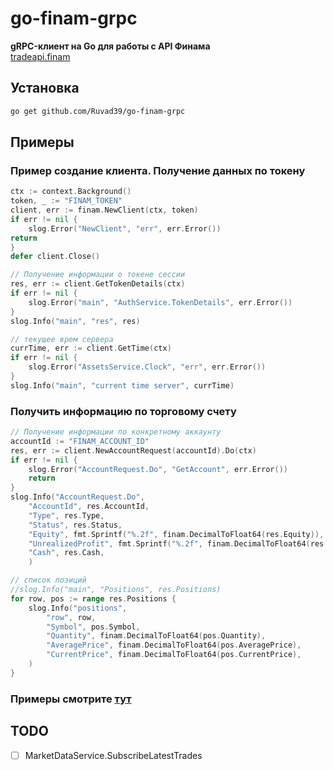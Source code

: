 # go-finam-grpc

**gRPC-клиент на Go для работы с API Финама**  
[tradeapi.finam](https://tradeapi.finam.ru/docs/about/)


## Установка

```bash
go get github.com/Ruvad39/go-finam-grpc
```

## Примеры

### Пример создание клиента. Получение данных по токену
```go
ctx := context.Background()
token, _ := "FINAM_TOKEN"
client, err := finam.NewClient(ctx, token)
if err != nil {
    slog.Error("NewClient", "err", err.Error())
return
}
defer client.Close()

// Получение информации о токене сессии
res, err := client.GetTokenDetails(ctx)
if err != nil {
    slog.Error("main", "AuthService.TokenDetails", err.Error())
}
slog.Info("main", "res", res)

// текущее врем сервера 
currTime, err := client.GetTime(ctx)
if err != nil {
    slog.Error("AssetsService.Clock", "err", err.Error())
}
slog.Info("main", "current time server", currTime)

```

### Получить информацию по торговому счету
```go
// Получение информации по конкретному аккаунту
accountId := "FINAM_ACCOUNT_ID"
res, err := client.NewAccountRequest(accountId).Do(ctx)
if err != nil {
    slog.Error("AccountRequest.Do", "GetAccount", err.Error())
    return
}
slog.Info("AccountRequest.Do",
    "AccountId", res.AccountId,
    "Type", res.Type,
    "Status", res.Status,
    "Equity", fmt.Sprintf("%.2f", finam.DecimalToFloat64(res.Equity)),
    "UnrealizedProfit", fmt.Sprintf("%.2f", finam.DecimalToFloat64(res.UnrealizedProfit)),
    "Cash", res.Cash,
    )

// список позиций
//slog.Info("main", "Positions", res.Positions)
for row, pos := range res.Positions {
	slog.Info("positions",
		"row", row,
		"Symbol", pos.Symbol,
		"Quantity", finam.DecimalToFloat64(pos.Quantity),
		"AveragePrice", finam.DecimalToFloat64(pos.AveragePrice),
		"CurrentPrice", finam.DecimalToFloat64(pos.CurrentPrice),
	)
}	
```


### Примеры смотрите [тут](/_examples)


## TODO
* [ ] MarketDataService.SubscribeLatestTrades
